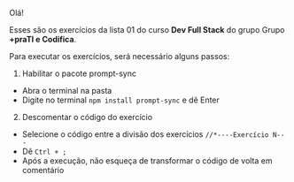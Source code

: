 Olá!

Esses são os exercícios da lista 01 do curso **Dev Full Stack** do grupo Grupo **+praTI e Codifica**.

Para executar os exercícios, será necessário alguns passos:

1. Habilitar o pacote prompt-sync

- Abra o terminal na pasta
- Digite no terminal `npm install prompt-sync` e dê Enter

2. Descomentar o código do exercício

- Selecione o código entre a divisão dos exercícios `//*----Exercício N---`
- Dê `Ctrl + ;`
- Após a execução, não esqueça de transformar o código de volta em comentário
